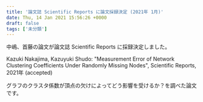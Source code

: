 ```yaml
---
title: '論文誌 Scientific Reports に論文採録決定 (2021年 1月)'
date: Thu, 14 Jan 2021 15:56:26 +0000
draft: false
tags: ['未分類']
---
```


中嶋、首藤の論文が論文誌 Scientific Reports に採録決定しました。

Kazuki Nakajima, Kazuyuki Shudo: "Measurement Error of Network Clustering Coefficients Under Randomly Missing Nodes", Scientific Reports, 2021年 (accepted)

グラフのクラスタ係数が頂点の欠けによってどう影響を受けるか？を調べた論文です。